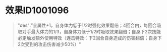 # 效果ID1001096
> "des":"全属性+1，自身体力低于1/2时强化效果翻倍；4回合内，每回合吸取对手最大体力的1/3，自身体力低于1/2时吸取效果翻倍；自身下2次技能必定触发额外使用特效（连击特效：下2回合自身造成的伤害翻倍；自身下2次受到的攻击伤害减少50%）"
